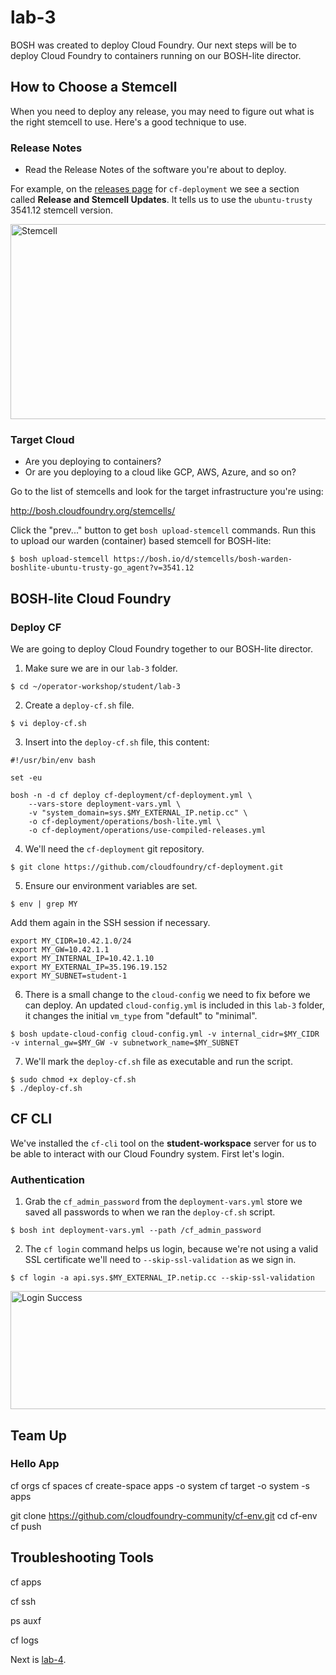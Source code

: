 # lab-3

BOSH was created to deploy Cloud Foundry.  Our next steps will be to deploy
Cloud Foundry to containers running on our BOSH-lite director.

## How to Choose a Stemcell

When you need to deploy any release, you may need to figure out what is the right stemcell to use.  Here's a good technique to use.

### Release Notes

  * Read the Release Notes of the software you're about to deploy.

For example, on the [releases page][releases-page] for `cf-deployment` we see a section called **Release and Stemcell Updates**.  It tells us to use the `ubuntu-trusty` 3541.12 stemcell version.

<img src="https://github.com/starkandwayne/operator-workshop/raw/master/images/stemcell.png" width="674" height="312" title="Stemcell">

### Target Cloud

  * Are you deploying to containers?
  * Or are you deploying to a cloud like GCP, AWS, Azure, and so on?

Go to the list of stemcells and look for the target infrastructure you're using:

http://bosh.cloudfoundry.org/stemcells/

Click the "prev..." button to get `bosh upload-stemcell` commands.  Run this to
upload our warden (container) based stemcell for BOSH-lite:

```
$ bosh upload-stemcell https://bosh.io/d/stemcells/bosh-warden-boshlite-ubuntu-trusty-go_agent?v=3541.12
```

## BOSH-lite Cloud Foundry

### Deploy CF

We are going to deploy Cloud Foundry together to our BOSH-lite director.

1. Make sure we are in our `lab-3` folder.

```
$ cd ~/operator-workshop/student/lab-3
```

2. Create a `deploy-cf.sh` file.

```
$ vi deploy-cf.sh
```

3. Insert into the `deploy-cf.sh` file, this content:

```
#!/usr/bin/env bash

set -eu

bosh -n -d cf deploy cf-deployment/cf-deployment.yml \
    --vars-store deployment-vars.yml \
    -v "system_domain=sys.$MY_EXTERNAL_IP.netip.cc" \
    -o cf-deployment/operations/bosh-lite.yml \
    -o cf-deployment/operations/use-compiled-releases.yml
```

4. We'll need the `cf-deployment` git repository.

```
$ git clone https://github.com/cloudfoundry/cf-deployment.git
```

5. Ensure our environment variables are set.

```
$ env | grep MY
```

Add them again in the SSH session if necessary.

```
export MY_CIDR=10.42.1.0/24
export MY_GW=10.42.1.1
export MY_INTERNAL_IP=10.42.1.10
export MY_EXTERNAL_IP=35.196.19.152
export MY_SUBNET=student-1
```

6. There is a small change to the `cloud-config` we need to fix before we can deploy.  An updated `cloud-config.yml` is included in this `lab-3` folder, it changes the initial `vm_type` from "default" to "minimal".

```
$ bosh update-cloud-config cloud-config.yml -v internal_cidr=$MY_CIDR -v internal_gw=$MY_GW -v subnetwork_name=$MY_SUBNET
```

7. We'll mark the `deploy-cf.sh` file as executable and run the script.

```
$ sudo chmod +x deploy-cf.sh
$ ./deploy-cf.sh
```

## CF CLI

We've installed the `cf-cli` tool on the **student-workspace** server for us to
be able to interact with our Cloud Foundry system.  First let's login.

### Authentication

1. Grab the `cf_admin_password` from the `deployment-vars.yml` store we saved all passwords to when we ran the `deploy-cf.sh` script.

```
$ bosh int deployment-vars.yml --path /cf_admin_password
```

2. The `cf login` command helps us login, because we're not using a valid SSL certificate we'll need to `--skip-ssl-validation` as we sign in.

```
$ cf login -a api.sys.$MY_EXTERNAL_IP.netip.cc --skip-ssl-validation
```

<img src="https://github.com/starkandwayne/operator-workshop/raw/master/images/login-success.png" width="769" height="189" title="Login Success">

## Team Up

### Hello App

cf orgs
cf spaces
cf create-space apps -o system
cf target -o system -s apps

git clone https://github.com/cloudfoundry-community/cf-env.git
cd cf-env
cf push

## Troubleshooting Tools

cf apps

cf ssh

ps auxf

cf logs

Next is [lab-4][lab-4].

[//]: # (Links)

[releases-page]: https://github.com/cloudfoundry/cf-deployment/releases
[lab-4]: https://github.com/starkandwayne/operator-workshop/tree/master/student/lab-4
